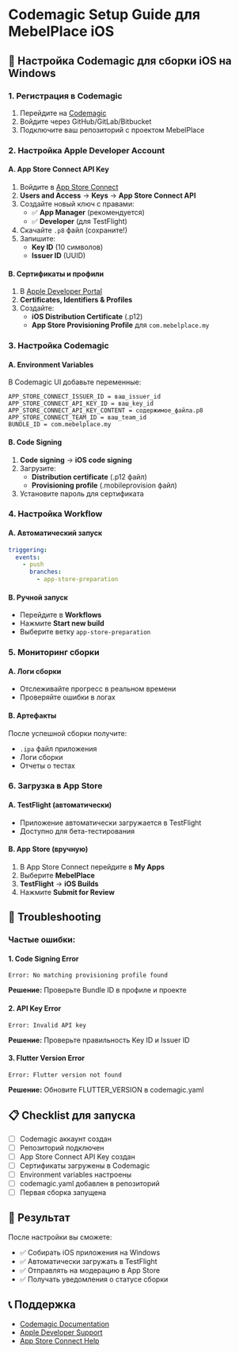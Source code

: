 # Codemagic Setup Guide для MebelPlace iOS

## 🚀 Настройка Codemagic для сборки iOS на Windows

### 1. Регистрация в Codemagic

1. Перейдите на [Codemagic](https://codemagic.io/getting-started/personal-account)
2. Войдите через GitHub/GitLab/Bitbucket
3. Подключите ваш репозиторий с проектом MebelPlace

### 2. Настройка Apple Developer Account

#### A. App Store Connect API Key
1. Войдите в [App Store Connect](https://appstoreconnect.apple.com)
2. **Users and Access** → **Keys** → **App Store Connect API**
3. Создайте новый ключ с правами:
   - ✅ **App Manager** (рекомендуется)
   - ✅ **Developer** (для TestFlight)
4. Скачайте `.p8` файл (сохраните!)
5. Запишите:
   - **Key ID** (10 символов)
   - **Issuer ID** (UUID)

#### B. Сертификаты и профили
1. В [Apple Developer Portal](https://developer.apple.com/account)
2. **Certificates, Identifiers & Profiles**
3. Создайте:
   - **iOS Distribution Certificate** (.p12)
   - **App Store Provisioning Profile** для `com.mebelplace.my`

### 3. Настройка Codemagic

#### A. Environment Variables
В Codemagic UI добавьте переменные:

```
APP_STORE_CONNECT_ISSUER_ID = ваш_issuer_id
APP_STORE_CONNECT_API_KEY_ID = ваш_key_id
APP_STORE_CONNECT_API_KEY_CONTENT = содержимое_файла.p8
APP_STORE_CONNECT_TEAM_ID = ваш_team_id
BUNDLE_ID = com.mebelplace.my
```

#### B. Code Signing
1. **Code signing** → **iOS code signing**
2. Загрузите:
   - **Distribution certificate** (.p12 файл)
   - **Provisioning profile** (.mobileprovision файл)
3. Установите пароль для сертификата

### 4. Настройка Workflow

#### A. Автоматический запуск
```yaml
triggering:
  events:
    - push
      branches:
        - app-store-preparation
```

#### B. Ручной запуск
- Перейдите в **Workflows**
- Нажмите **Start new build**
- Выберите ветку `app-store-preparation`

### 5. Мониторинг сборки

#### A. Логи сборки
- Отслеживайте прогресс в реальном времени
- Проверяйте ошибки в логах

#### B. Артефакты
После успешной сборки получите:
- `.ipa` файл приложения
- Логи сборки
- Отчеты о тестах

### 6. Загрузка в App Store

#### A. TestFlight (автоматически)
- Приложение автоматически загружается в TestFlight
- Доступно для бета-тестирования

#### B. App Store (вручную)
1. В App Store Connect перейдите в **My Apps**
2. Выберите **MebelPlace**
3. **TestFlight** → **iOS Builds**
4. Нажмите **Submit for Review**

## 🔧 Troubleshooting

### Частые ошибки:

#### 1. Code Signing Error
```
Error: No matching provisioning profile found
```
**Решение:** Проверьте Bundle ID в профиле и проекте

#### 2. API Key Error
```
Error: Invalid API key
```
**Решение:** Проверьте правильность Key ID и Issuer ID

#### 3. Flutter Version Error
```
Error: Flutter version not found
```
**Решение:** Обновите FLUTTER_VERSION в codemagic.yaml

## 📋 Checklist для запуска

- [ ] Codemagic аккаунт создан
- [ ] Репозиторий подключен
- [ ] App Store Connect API Key создан
- [ ] Сертификаты загружены в Codemagic
- [ ] Environment variables настроены
- [ ] codemagic.yaml добавлен в репозиторий
- [ ] Первая сборка запущена

## 🎯 Результат

После настройки вы сможете:
- ✅ Собирать iOS приложения на Windows
- ✅ Автоматически загружать в TestFlight
- ✅ Отправлять на модерацию в App Store
- ✅ Получать уведомления о статусе сборки

## 📞 Поддержка

- [Codemagic Documentation](https://docs.codemagic.io/)
- [Apple Developer Support](https://developer.apple.com/support/)
- [App Store Connect Help](https://developer.apple.com/help/app-store-connect/)

